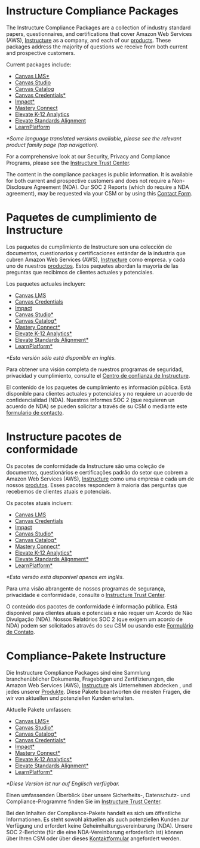 <div class="lang EN">
  
# Instructure Compliance Packages
  
The Instructure Compliance Packages are a collection of industry standard papers, questionnaires, and certifications that cover Amazon Web Services (AWS), [Instructure](https://www.instructure.com?utm_source=INST&utm_medium=ER&CampaignID=7013m000001NyB2AAK) as a company, and each of our [products](https://www.instructure.com/products?utm_source=INST&utm_medium=ER&CampaignID=7013m000001NyB2AAK). These packages address the majority of questions we receive from both current and prospective customers.

Current packages include:
- [Canvas LMS*](https://inst.bid/canvas/lms/dl)
- [Canvas Studio](https://inst.bid/canvas/studio/dl)
- [Canvas Catalog](https://inst.bid/canvas/catalog/dl)
- [Canvas Credentials*](https://inst.bid/canvas/credentials/dl)
- [Impact*](https://inst.bid/impact/dl)
- [Mastery Connect](https://inst.bid/mastery/connect/dl)
- [Elevate K-12 Analytics](https://inst.bid/elevate/k12-analytics/dl)
- [Elevate Standards Alignment](https://inst.bid/elevate/standards-alignment/dl)
- [LearnPlatform](https://inst.bid/learnplatform/dl)

_*Some language translated versions available, please see the relevant product family page (top navigation)._

For a comprehensive look at our Security, Privacy and Compliance Programs, please see the [Instructure Trust Center](https://www.instructure.com/trust-center).

The content in the compliance packages is public information. It is available for both current and prospective customers and does not require a Non-Disclosure Agreement (NDA). Our SOC 2 Reports (which do require a NDA agreement), may be requested via your CSM or by using this [Contact Form](https://www.instructure.com/contact-us).

</div>
<div class="lang ES_LA">
  
# Paquetes de cumplimiento de Instructure

Los paquetes de cumplimiento de Instructure son una colección de documentos, cuestionarios y certificaciones estándar de la industria que cubren Amazon Web Services (AWS), [Instructure](https://www.instructure.com/es?utm_source=INST&utm_medium=ER&CampaignID=7013m000001NyB2AAK) como empresa. y cada uno de nuestros [productos](https://www.instructure.com/es/productos?utm_source=INST&utm_medium=ER&CampaignID=7013m000001NyB2AAK). Estos paquetes abordan la mayoría de las preguntas que recibimos de clientes actuales y potenciales.

Los paquetes actuales incluyen:
- [Canvas LMS](https://inst.bid/es-la/canvas/lms/dl/es)
- [Canvas Credentials](https://inst.bid/es-la/canvas/credentials/dl/es)
- [Impact](https://inst.bid/es-la/impact/dl/es)
- [Canvas Studio*](https://inst.bid/canvas/studio/dl/es)
- [Canvas Catalog*](https://inst.bid/canvas/catalog/dl/es)
- [Mastery Connect*](https://inst.bid/mastery/connect/dl/es)
- [Elevate K-12 Analytics*](https://inst.bid/elevate/k12-analytics/dl/es)
- [Elevate Standards Alignment*](https://inst.bid/elevate/standards-alignment/dl/es)
- [LearnPlatform*](https://inst.bid/learnplatform/dl/es)

_*Esta versión sólo está disponible en inglés._

Para obtener una visión completa de nuestros programas de seguridad, privacidad y cumplimiento, consulte el [Centro de confianza de Instructure](https://inst.bid/trust/es).

El contenido de los paquetes de cumplimiento es información pública. Está disponible para clientes actuales y potenciales y no requiere un acuerdo de confidencialidad (NDA). Nuestros informes SOC 2 (que requieren un acuerdo de NDA) se pueden solicitar a través de su CSM o mediante este [formulario de contacto](https://inst.bid/es-la/contactenos/es).

</div>
<div class="lang PT_BR">

# Instructure pacotes de conformidade

Os pacotes de conformidade da Instructure são uma coleção de documentos, questionários e certificações padrão do setor que cobrem a Amazon Web Services (AWS), [Instructure](https://www.instructure.com/pt-br?utm_source=INST&utm_medium=ER&CampaignID=7013m000001NyB2AAK) como uma empresa e cada um de nossos [produtos](https://www.instructure.com/pt-br/produtos?utm_source=INST&utm_medium=ER&CampaignID=7013m000001NyB2AAK). Esses pacotes respondem à maioria das perguntas que recebemos de clientes atuais e potenciais.

Os pacotes atuais incluem:
- [Canvas LMS](https://inst.bid/pt-br/canvas/lms/dl/pt)
- [Canvas Credentials](https://inst.bid/pt-br/canvas/credentials/dl/pt)
- [Impact](https://inst.bid/pt-br/impact/dl/pt)
- [Canvas Studio*](https://inst.bid/canvas/studio/dl/pt)
- [Canvas Catalog*](https://inst.bid/canvas/catalog/dl/pt)
- [Mastery Connect*](https://inst.bid/mastery/connect/dl/pt)
- [Elevate K-12 Analytics*](https://inst.bid/elevate/k12-analytics/dl/pt)
- [Elevate Standards Alignment*](https://inst.bid/elevate/standards-alignment/dl/pt)
- [LearnPlatform*](https://inst.bid/learnplatform/dl/es)

_*Esta versão está disponível apenas em inglês._

Para uma visão abrangente de nossos programas de segurança, privacidade e conformidade, consulte o [Instructure Trust Center](https://inst.bid/trust/pt).

O conteúdo dos pacotes de conformidade é informação pública. Está disponível para clientes atuais e potenciais e não requer um Acordo de Não Divulgação (NDA). Nossos Relatórios SOC 2 (que exigem um acordo de NDA) podem ser solicitados através do seu CSM ou usando este [Formulário de Contato](https://inst.bid/contato/pt).

</div>
<div class="lang DE">

# Compliance-Pakete Instructure

Die Instructure Compliance Packages sind eine Sammlung branchenüblicher Dokumente, Fragebögen und Zertifizierungen, die Amazon Web Services (AWS), [Instructure](https://www.instructure.com/de?utm_source=INST&utm_medium=ER&CampaignID=7013m000001NyB2AAK) als Unternehmen abdecken , und jedes unserer [Produkte](https://www.instructure.com/de/produkte?utm_source=INST&utm_medium=ER&CampaignID=7013m000001NyB2AAK). Diese Pakete beantworten die meisten Fragen, die wir von aktuellen und potenziellen Kunden erhalten.

Aktuelle Pakete umfassen:
- [Canvas LMS*](https://inst.bid/canvas/lms/dl/de)
- [Canvas Studio*](https://inst.bid/canvas/studio/dl/de)
- [Canvas Catalog*](https://inst.bid/canvas/catalog/dl/de)
- [Canvas Credentials*](https://inst.bid/canvas/credentials/dl/de)
- [Impact*](https://inst.bid/impact/dl/de)
- [Mastery Connect*](https://inst.bid/mastery/connect/dl/de)
- [Elevate K-12 Analytics*](https://inst.bid/elevate/k12-analytics/dl/de)
- [Elevate Standards Alignment*](https://inst.bid/elevate/standards-alignment/dl/de)
- [LearnPlatform*](https://inst.bid/learnplatform/dl/de)

_*Diese Version ist nur auf Englisch verfügbar._

Einen umfassenden Überblick über unsere Sicherheits-, Datenschutz- und Compliance-Programme finden Sie im [Instructure Trust Center](https://inst.bid/trust/de).

Bei den Inhalten der Compliance-Pakete handelt es sich um öffentliche Informationen. Es steht sowohl aktuellen als auch potenziellen Kunden zur Verfügung und erfordert keine Geheimhaltungsvereinbarung (NDA). Unsere SOC 2-Berichte (für die eine NDA-Vereinbarung erforderlich ist) können über Ihren CSM oder über dieses [Kontaktformular](https://inst.bid/kontakt/de) angefordert werden.

</div>
